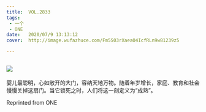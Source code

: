 ```yaml
---
title:	VOL.2833
tags:
 - 一个
 - ONE
date:	2020/07/9 13:13:12
cover:	http://image.wufazhuce.com/Fm5S03rXaeaO4IcfRLn9w81239z5

---
```

![](http://image.wufazhuce.com/Fm5S03rXaeaO4IcfRLn9w81239z5)
---

婴儿最聪明，心如敞开的大门，容纳天地万物。随着年岁增长，家庭、教育和社会慢慢关掉这扇门。当它锁死之时，人们将这一刻定义为“成熟”。
 
Reprinted from ONE
